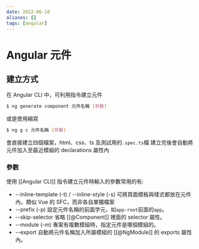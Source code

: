 ```yaml
---
date: 2022-06-10
aliases: []
tags: [angular]
---
```


# Angular 元件

## 建立方式

在 Angular CLI 中，可利用指令建立元件

```sh
$ ng generate component 元件名稱 [參數]
```

或是使用縮寫

```sh
$ ng g c 元件名稱 [參數]
```

會直接建立四個檔案，html、css、ts 及測試用的`.spec.ts`檔
建立完後會自動將元件加入至最近模組的 declarations 屬性內

### 參數

使用 [[Angular CLI]] 指令建立元件時輸入的參數常用的有:

-   --inline-template (-t) / --inline-style (-s)
    可將頁面模板與樣式都放在元件內，類似 Vue 的 SFC，而非各自單獨檔案
-   --prefix (-p)
    設定元件名稱的前面字元，如`app-root`前面的`app`。
-   --skip-selector
    省略 [[@Component]] 裡面的 selector 屬性。
-   --module (-m)
    專案有複數模組時，指定元件是哪個模組的。
-   --export
    自動將元件名稱加入所屬模組的 [[@NgModule]] 的 exports 屬性內。
